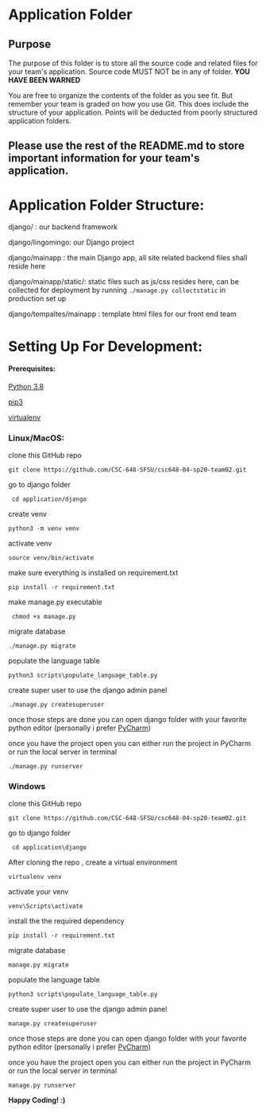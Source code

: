 # Application Folder

## Purpose

The purpose of this folder is to store all the source code and related files for your team's application. Source code MUST NOT be in any of folder. <strong>YOU HAVE BEEN WARNED</strong>

You are free to organize the contents of the folder as you see fit. But remember your team is graded on how you use Git. This does include the structure of your application. Points will be deducted from poorly structured application folders.

## Please use the rest of the README.md to store important information for your team's application.



# Application Folder Structure:

django/ : our backend framework

django/lingomingo: our Django project

django/mainapp : the main Django app, all site related backend files shall reside here

django/mainapp/static/: static files such as js/css resides here, can be collected for deployment by running ```./manage.py collectstatic``` in production set up

django/tempaltes/mainapp : template html files for our front end team





# Setting Up For Development:

#### Prerequisites:

[Python 3.8](https://www.python.org/downloads/)

[pip3](https://pip.pypa.io/en/stable/installing/)

[virtualenv](https://virtualenv.pypa.io/en/latest/)

### Linux/MacOS:

clone this GitHub repo

``` git clone https://github.com/CSC-648-SFSU/csc648-04-sp20-team02.git ```

go to django folder

``` cd application/django```

create venv

```python3 -m venv venv```

activate venv

```source venv/bin/activate```

make sure everything is installed on requirement.txt

```pip install -r requirement.txt```

make manage.py executable

``` chmod +x manage.py```

migrate database

```./manage.py migrate```

populate the language table

```python3 scripts\populate_language_table.py```

create super user to use the django admin panel

```./manage.py createsuperuser```



once those steps are done you can open django folder with your favorite python editor (personally i prefer [PyCharm](https://www.jetbrains.com/pycharm/))

once you have the project open you can either run the project in PyCharm or run the local server in terminal

```./manage.py runserver```



### Windows 

clone this GitHub repo

``` git clone https://github.com/CSC-648-SFSU/csc648-04-sp20-team02.git ```

go to django folder

``` cd application\django```

After cloning the repo , create a virtual environment

```virtualenv venv```

activate your venv

```venv\Scripts\activate```

install the the required dependency

```pip install -r requirement.txt```

migrate database

```manage.py migrate```

populate the language table

```python3 scripts\populate_language_table.py```

create super user to use the django admin panel

```manage.py createsuperuser```



once those steps are done you can open django folder with your favorite python editor (personally i prefer [PyCharm](https://www.jetbrains.com/pycharm/))

once you have the project open you can either run the project in PyCharm or run the local server in terminal

```manage.py runserver```





**Happy Coding! :)**
